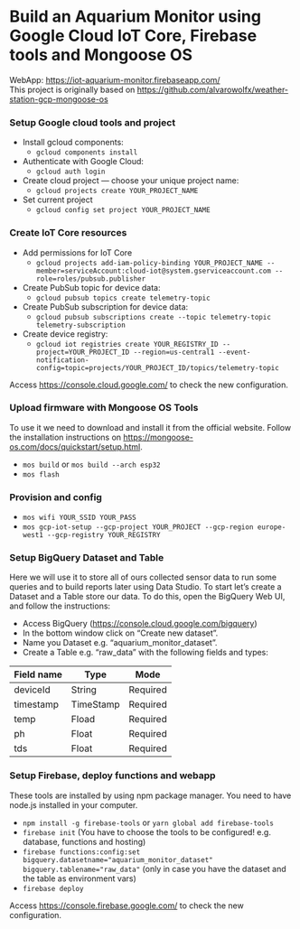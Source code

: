 # Build an Aquarium Monitor using Google Cloud IoT Core, Firebase tools and Mongoose OS

WebApp: https://iot-aquarium-monitor.firebaseapp.com/  
This project is originally based on https://github.com/alvarowolfx/weather-station-gcp-mongoose-os

### Setup Google cloud tools and project

* Install gcloud components:
    * `gcloud components install`
* Authenticate with Google Cloud:
    * `gcloud auth login`
* Create cloud project — choose your unique project name:
    * `gcloud projects create YOUR_PROJECT_NAME`
* Set current project
    * `gcloud config set project YOUR_PROJECT_NAME`

### Create IoT Core resources

* Add permissions for IoT Core
    * `gcloud projects add-iam-policy-binding YOUR_PROJECT_NAME --member=serviceAccount:cloud-iot@system.gserviceaccount.com --role=roles/pubsub.publisher`
* Create PubSub topic for device data:
    * `gcloud pubsub topics create telemetry-topic`
* Create PubSub subscription for device data:
    * `gcloud pubsub subscriptions create --topic telemetry-topic telemetry-subscription`
* Create device registry:
    * `gcloud iot registries create YOUR_REGISTRY_ID --project=YOUR_PROJECT_ID --region=us-central1 --event-notification-config=topic=projects/YOUR_PROJECT_ID/topics/telemetry-topic`

Access https://console.cloud.google.com/ to check the new configuration.

### Upload firmware with Mongoose OS Tools

To use it we need to download and install it from the official website. Follow the installation instructions on https://mongoose-os.com/docs/quickstart/setup.html.

* `mos build` or `mos build --arch esp32`
* `mos flash`

### Provision and config

* `mos wifi YOUR_SSID YOUR_PASS`
* `mos gcp-iot-setup --gcp-project YOUR_PROJECT --gcp-region europe-west1 --gcp-registry YOUR_REGISTRY`


### Setup BigQuery Dataset and Table

Here we will use it to store all of ours collected sensor data to run some queries and to build reports later using Data Studio. To start let’s create a Dataset and a Table store our data. To do this, open the BigQuery Web UI, and follow the instructions:

* Access BigQuery (https://console.cloud.google.com/bigquery)
* In the bottom window click on “Create new dataset”.
* Name you Dataset e.g. “aquarium_monitor_dataset”.
* Create a Table e.g. “raw_data” with the following fields and types:

|Field name | Type | Mode
|--- | --- | ---
|deviceId | String | Required
|timestamp | TimeStamp | Required
|temp | Fload | Required
|ph | Float | Required
|tds | Float | Required

### Setup Firebase, deploy functions and webapp
These tools are installed by using npm package manager. You need to have node.js installed in your computer.

* `npm install -g firebase-tools` or `yarn global add firebase-tools`
* `firebase init` (You have to choose the tools to be configured! e.g. database, functions and hosting)
* `firebase functions:config:set bigquery.datasetname="aquarium_monitor_dataset" bigquery.tablename="raw_data"` (only in case you have the dataset and the table as environment vars)
* `firebase deploy`

Access https://console.firebase.google.com/ to check the new configuration.
